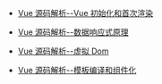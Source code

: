 - [Vue 源码解析--Vue 初始化和首次渲染](https://what-is-fe.licop.cn/framework/Vue/Vue%20%E6%BA%90%E7%A0%81%E8%A7%A3%E6%9E%90--Vue%20%E5%88%9D%E5%A7%8B%E5%8C%96%E5%92%8C%E9%A6%96%E6%AC%A1%E6%B8%B2%E6%9F%93.html)

- [Vue 源码解析--数据响应式原理](https://what-is-fe.licop.cn/framework/Vue/Vue%20%E6%BA%90%E7%A0%81%E8%A7%A3%E6%9E%90--%E6%95%B0%E6%8D%AE%E5%93%8D%E5%BA%94%E5%BC%8F%E5%8E%9F%E7%90%86.html)

- [Vue 源码解析--虚拟 Dom ](https://what-is-fe.licop.cn/framework/Vue/Vue%20%E6%BA%90%E7%A0%81%E8%A7%A3%E6%9E%90--%E8%99%9A%E6%8B%9F%20Dom.html)

- [Vue 源码解析--模板编译和组件化](https://what-is-fe.licop.cn/framework/Vue/Vue%20%E6%BA%90%E7%A0%81%E8%A7%A3%E6%9E%90--%E6%A8%A1%E6%9D%BF%E7%BC%96%E8%AF%91.html#vue-%E6%BA%90%E7%A0%81%E8%A7%A3%E6%9E%90-%E6%A8%A1%E6%9D%BF%E7%BC%96%E8%AF%91%E5%92%8C%E7%BB%84%E4%BB%B6%E5%8C%96)
